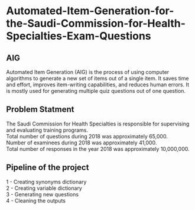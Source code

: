 # Automated-Item-Generation-for-the-Saudi-Commission-for-Health-Specialties-Exam-Questions

## AIG<br>
Automated Item Generation (AIG) is the process of using computer algorithms to generate a new set of items out of a single item. It saves time and effort, improves item-writing capabilities, and reduces human errors. It is mostly used for generating multiple quiz questions out of one question.
## Problem Statment <br>
The Saudi Commission for Health Specialties is responsible for supervising and evaluating training programs.<br>
Total number of questions during 2018 was approximately 65,000.<br>
Number of examinees during 2018 was approximately 41,000.<br>
Total number of responses in the year 2018 was approximately 10,000,000.<br>

## Pipeline of the project
1 - Creating synonyms dictionary<br>
2 - Creating variable dictionary<br>
3 - Generating new questions<br>
4 - Cleaning the outputs<br>
